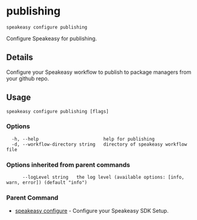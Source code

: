 # publishing  
`speakeasy configure publishing`  


Configure Speakeasy for publishing.  

## Details

Configure your Speakeasy workflow to publish to package managers from your github repo.

## Usage

```
speakeasy configure publishing [flags]
```

### Options

```
  -h, --help                        help for publishing
  -d, --workflow-directory string   directory of speakeasy workflow file
```

### Options inherited from parent commands

```
      --logLevel string   the log level (available options: [info, warn, error]) (default "info")
```

### Parent Command

* [speakeasy configure](README.md)	 - Configure your Speakeasy SDK Setup.
